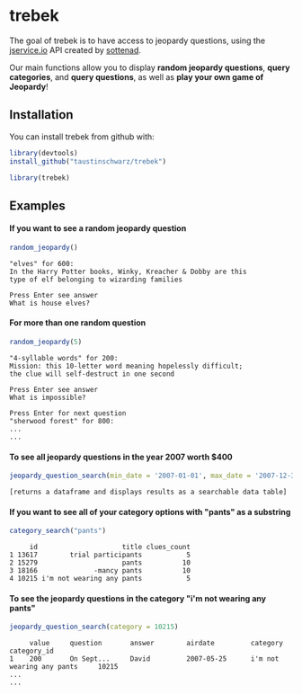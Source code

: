 
# trebek

<!-- badges: start -->
<!-- badges: end -->

The goal of trebek is to have access to jeopardy questions, using the [jservice.io](http://jservice.io) API created by [sottenad](https://github.com/sottenad/jService). 

Our main functions allow you to display **random jeopardy questions**, **query categories**, and **query questions**, as well as **play your own game of Jeopardy**!

## Installation

You can install trebek from github with:

``` r
library(devtools)
install_github("taustinschwarz/trebek")

library(trebek)
```

## Examples

#### If you want to see a random jeopardy question
``` r
random_jeopardy()
```
```
"elves" for 600:
In the Harry Potter books, Winky, Kreacher & Dobby are this
type of elf belonging to wizarding families

Press Enter see answer
What is house elves?
```

#### For more than one random question
``` r
random_jeopardy(5)
```
```
"4-syllable words" for 200:
Mission: this 10-letter word meaning hopelessly difficult;
the clue will self-destruct in one second

Press Enter see answer
What is impossible?

Press Enter for next question
"sherwood forest" for 800:
...
...
```

#### To see all jeopardy questions in the year 2007 worth $400
``` r
jeopardy_question_search(min_date = '2007-01-01', max_date = '2007-12-31', value = 400)
```
```
[returns a dataframe and displays results as a searchable data table]
```

#### If you want to see all of your category options with "pants" as a substring
``` r
category_search("pants")
```
```
     id                     title clues_count
1 13617        trial participants           5
2 15279                     pants          10
3 18166              -mancy pants          10
4 10215 i'm not wearing any pants           5
```

#### To see the jeopardy questions in the category "i'm not wearing any pants"
``` r
jeopardy_question_search(category = 10215)
```
```
     value     question       answer        airdate         category                      category_id
1    200       On Sept...     David         2007-05-25      i'm not wearing any pants     10215
...
...
```

